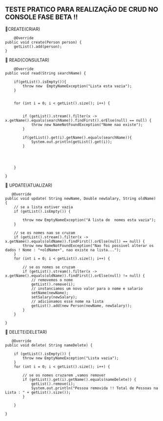 

## TESTE PRATICO PARA REALIZAÇÃO DE CRUD NO CONSOLE FASE BETA !!

📌CREATE(CRIAR)
 
 
        @Override
	public void create(Person person) {
		getList().add(person);
	}



📌 READ(CONSULTAR)

        @Override
	public void read(String searchName) {

		if(getList().isEmpty()){
			throw new  EmptyNameException("Lista esta vazia");
		}
	

		for (int i = 0; i < getList().size(); i++) {

	
			if (getList().stream().filter(x -> x.getName().equals(searchName)).findFirst().orElse(null) == null) {
				throw new NameNotFoundException("Nome nao existe");
			}

			if(getList().get(i).getName().equals(searchName)){
				System.out.println(getList().get(i));
			}
			

			
		
		}
		
	}


📌 UPDATE(ATUALIZAR)


       @Override
	public void update( String newName, Double newSalary, String oldName) {
		// se a lista estiver vazia
		if (getList().isEmpty()) {

			throw new EmptyNameException("A lista de  nomes esta vazia");
		}

		// se os nomes nao se cruzam
		if (getList().stream().filter(x -> x.getName().equals(oldName)).findFirst().orElse(null) == null) {
			throw new NameNotFoundException("Nao foi possivel alterar os dados ! Nome : "+oldName+", nao existe na lista...");
		}
		for (int i = 0; i < getList().size(); i++) {

			// se os nomes se cruzam
			if (getList().stream().filter(x -> x.getName().equals(oldName)).findFirst().orElse(null) != null) {
				// removemos o nome
				getList().remove(i);
				// instanciamos um novo valor para o nome e salario
				setName(newName);
				setSalary(newSalary);
				// adicionamos esse nome na lista
				getList().add(new Person(newName, newSalary));
			}
		}

	}

📌 DELETE(DELETAR)

       @Override
	public void delete( String nameDelete) {

		if (getList().isEmpty()) {
			throw new EmptyNameException("Lista vazia");
		}
		for (int i = 0; i < getList().size(); i++) {

			// se os nomes cruzarem ,vamos remover 
			if (getList().get(i).getName().equals(nameDelete)) {
				getList().remove(i);
				System.out.println("Pessoa removida !! Total de Pessoas na Lista : " + getList().size());
			}

		}

	}











